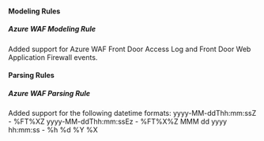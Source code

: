 #### Modeling Rules

##### Azure WAF Modeling Rule

Added support for Azure WAF Front Door Access Log and Front Door Web Application Firewall events.

#### Parsing Rules

##### Azure WAF Parsing Rule

Added support for the following datetime formats:
yyyy-MM-ddThh:mm:ssZ - %FT%XZ
yyyy-MM-ddThh:mm:ssEz - %FT%X%Z
MMM dd yyyy hh:mm:ss - %h %d %Y %X
